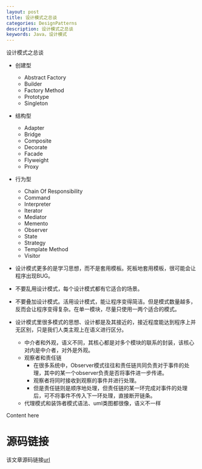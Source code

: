 ```yaml
---
layout: post
title: 设计模式之总谈
categories: DesignPatterns
description: 设计模式之总谈
keywords: Java，设计模式
---
```


设计模式之总谈

- 创建型
	- Abstract Factory
	- Builder
	- Factory Method
	- Prototype
	- Singleton
- 结构型
	- Adapter
	- Bridge
	- Composite
	- Decorate
	- Facade
	- Flyweight
	- Proxy
- 行为型
	- Chain Of Responsibility
	- Command
	- Interpreter
	- Iterator
	- Mediator
	- Memento
	- Observer
	- State
	- Strategy
	- Template Method
	- Visitor

- 设计模式更多的是学习思想，而不是套用模板。死板地套用模板，很可能会让程序出现BUG。
- 不要乱用设计模式，每个设计模式都有它适合的场景。
- 不要叠加设计模式。活用设计模式，能让程序变得简洁。但是模式数量越多，反而会让程序变得复杂。在单一模块，尽量只使用一两个适合的模式。
- 设计模式里很多模式的思想、设计都是及其接近的，接近程度能达到程序上并无区别，只是我们人类主观上在语义进行区分。
	- 中介者和外观，语义不同，其核心都是对多个模块的联系的封装，该核心对内是中介者，对外是外观。
	- 观察者和责任链
		- 在很多系统中，Observer模式往往和责任链共同负责对于事件的处理，其中的某一个observer负责是否将事件进一步传递。
		- 观察者将同时接收到观察的事件并进行处理。
		- 但是责任链则是顺序地处理，但责任链的某一环完成对事件的处理后，可不将事件不传入下一环处理，直接断开链条。
	- 代理模式和装饰者模式语法、uml类图都很像，语义不一样

Content here

# 源码链接
该文章源码链接[url](url)

